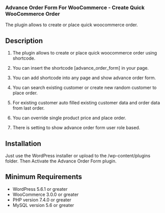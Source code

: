 ### Advance Order Form For WooCommerce - Create Quick WooCommerce Order

The plugin allows to create or place quick woocommerce order.

## Description

1. The plugin allows to create or place quick woocommerce order using shortcode.

2. You can insert the shortcode [advance_order_form] in your page.

3. You can add shortcode into any page and show advance order form.

4. You can search existing customer or create new random customer to place order.

5. For existing customer auto filled existing customer data and order data from last order. 

6. You can override single product price and place order.

7. There is setting to show advance order form user role based.

## Installation

Just use the WordPress installer or upload to the /wp-content/plugins folder. Then Activate the Advance Order Form plugin.

## Minimum Requirements

* WordPress 5.6.1 or greater
* WooCommerce 3.0.0 or greater
* PHP version 7.4.0 or greater
* MySQL version 5.6 or greater